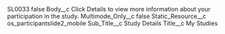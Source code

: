 <?xml version="1.0" encoding="UTF-8"?>
<CustomMetadata xmlns="http://soap.sforce.com/2006/04/metadata" xmlns:xsi="http://www.w3.org/2001/XMLSchema-instance" xmlns:xsd="http://www.w3.org/2001/XMLSchema">
    <label>SL0033</label>
    <protected>false</protected>
    <values>
        <field>Body__c</field>
        <value xsi:type="xsd:string">Click Details to view more information about your participation in the study.</value>
    </values>
    <values>
        <field>Multimode_Only__c</field>
        <value xsi:type="xsd:boolean">false</value>
    </values>
    <values>
        <field>Static_Resource__c</field>
        <value xsi:type="xsd:string">os_participantslide2_mobile</value>
    </values>
    <values>
        <field>Sub_Title__c</field>
        <value xsi:type="xsd:string">Study Details</value>
    </values>
    <values>
        <field>Title__c</field>
        <value xsi:type="xsd:string">My Studies</value>
    </values>
</CustomMetadata>
